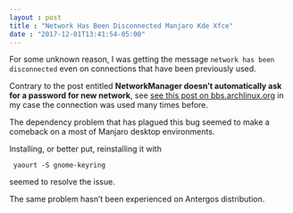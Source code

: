```yaml
---
layout : post
title : "Network Has Been Disconnected Manjaro Kde Xfce"
date : "2017-12-01T13:41:54-05:00"
---
```


<p>For some unknown reason, I was getting the message <code>network has been disconnected</code> even on connections that have been previously used.</p>

<p>Contrary to the post entitled <strong>NetworkManager doesn’t automatically ask for a password for new network</strong>, see <a href="https://bbs.archlinux.org/viewtopic.php?id=142066" target="_blank">see this post on bbs.archlinux.org</a> in my case the connection was used many times before.</p>

<p>The dependency problem that has plagued this bug seemed to make a comeback on a most of Manjaro desktop environments.</p>

<p>Installing, or better put, reinstalling it with</p>

<pre><code> yaourt -S gnome-keyring
</code></pre>

<p>seemed to resolve the issue.</p>

<p>The same problem hasn’t been experienced on Antergos distribution.</p>
